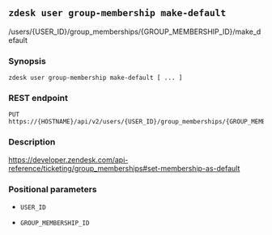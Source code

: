 ## `zdesk user group-membership make-default`

/users/{USER_ID}/group_memberships/{GROUP_MEMBERSHIP_ID}/make_default

### Synopsis

    zdesk user group-membership make-default [ ... ]

### REST endpoint

    PUT https://{HOSTNAME}/api/v2/users/{USER_ID}/group_memberships/{GROUP_MEMBERSHIP_ID}/make_default

### Description

https://developer.zendesk.com/api-reference/ticketing/group_memberships#set-membership-as-default

### Positional parameters

* `USER_ID`

* `GROUP_MEMBERSHIP_ID`

